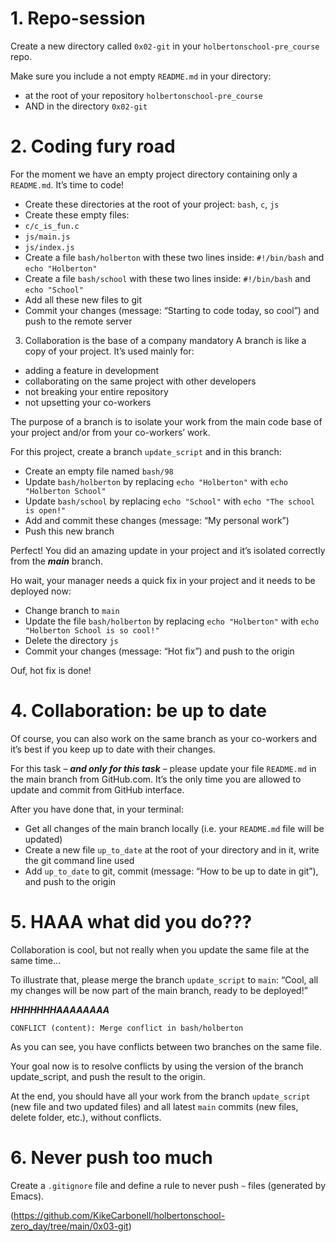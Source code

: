 # 1. Repo-session

Create a new directory called `0x02-git` in your `holbertonschool-pre_course` repo.

Make sure you include a not empty `README.md` in your directory:

 - at the root of your repository `holbertonschool-pre_course`
 - AND in the directory `0x02-git`

# 2. Coding fury road

For the moment we have an empty project directory containing only a `README.md`. It’s time to code!

 - Create these directories at the root of your project: `bash`, `c`, `js`
 - Create these empty files:
  - `c/c_is_fun.c`
  - `js/main.js`
  - `js/index.js`
 - Create a file `bash/holberton` with these two lines inside: `#!/bin/bash` and `echo "Holberton"`
 - Create a file `bash/school` with these two lines inside: `#!/bin/bash` and `echo "School"`
 - Add all these new files to git
 - Commit your changes (message: “Starting to code today, so cool”) and push to the remote server

3. Collaboration is the base of a company
mandatory
A branch is like a copy of your project. It’s used mainly for:

 - adding a feature in development
 - collaborating on the same project with other developers
 - not breaking your entire repository
 - not upsetting your co-workers
 
 The purpose of a branch is to isolate your work from the main code base of your project and/or from your co-workers’ work.

For this project, create a branch `update_script` and in this branch:

 - Create an empty file named `bash/98`
 - Update `bash/holberton` by replacing `echo "Holberton"` with `echo "Holberton School"`
 - Update `bash/school` by replacing `echo "School"` with `echo "The school is open!"`
 - Add and commit these changes (message: “My personal work”)
 - Push this new branch 

Perfect! You did an amazing update in your project and it’s isolated correctly from the ***main*** branch.

Ho wait, your manager needs a quick fix in your project and it needs to be deployed now:

 - Change branch to `main`
 - Update the file `bash/holberton` by replacing `echo "Holberton"` with `echo "Holberton School is so cool!"`
 - Delete the directory `js`
 - Commit your changes (message: “Hot fix”) and push to the origin

Ouf, hot fix is done!

# 4. Collaboration: be up to date

Of course, you can also work on the same branch as your co-workers and it’s best if you keep up to date with their changes.

For this task – ***and only for this task*** – please update your file `README.md` in the main branch from GitHub.com. It’s the only time you are allowed to update and commit from GitHub interface.

After you have done that, in your terminal:

 - Get all changes of the main branch locally (i.e. your `README.md` file will be updated)
 - Create a new file `up_to_date` at the root of your directory and in it, write the git command line used
 - Add `up_to_date` to git, commit (message: “How to be up to date in git”), and push to the origin

# 5. HAAA what did you do???

Collaboration is cool, but not really when you update the same file at the same time…

To illustrate that, please merge the branch `update_script` to `main`: “Cool, all my changes will be now part of the main branch, ready to be deployed!”

***HHHHHHHAAAAAAAA***

`CONFLICT (content): Merge conflict in bash/holberton`

As you can see, you have conflicts between two branches on the same file.

Your goal now is to resolve conflicts by using the version of the branch update_script, and push the result to the origin.

At the end, you should have all your work from the branch `update_script` (new file and two updated files) and all latest `main` commits (new files, delete folder, etc.), without conflicts.

# 6. Never push too much

Create a `.gitignore` file and define a rule to never push `~` files (generated by Emacs).

(https://github.com/KikeCarbonell/holbertonschool-zero_day/tree/main/0x03-git)